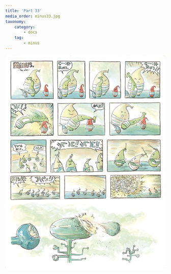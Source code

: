 ```yaml
---
title: 'Part 33'
media_order: minus33.jpg
taxonomy:
    category:
        - docs
    tag:
        - minus
---
```


![](minus33.jpg)